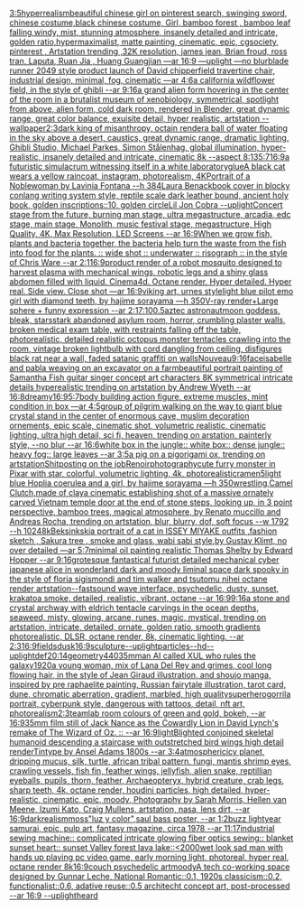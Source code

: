 [3:5](https://www.ebank.nz/aiartgenerator?category=3%3A5)[hyperrealism](https://www.ebank.nz/aiartgenerator?category=hyperrealism)[beautiful chinese girl on pinterest search, swinging sword, chinese costume,black chinese costume, Girl, bamboo forest , bamboo leaf falling,windy, mist, stunning atmosphere, insanely detailed and intricate, golden ratio,hypermaximalist, matte painting, cinematic, epic, cgsociety, pinterest , Artstation trending ,32K resolution, james jean, Brian froud, ross tran, Laputa, Ruan Jia , Huang Guangjian —ar 16:9 —uplight —no blur](https://www.ebank.nz/aiartgenerator?category=beautiful%20chinese%20girl%20on%20pinterest%20search%2C%20swinging%20sword%2C%20chinese%20costume%2Cblack%20chinese%20costume%2C%20Girl%2C%20bamboo%20forest%20%2C%20bamboo%20leaf%20falling%2Cwindy%2C%20mist%2C%20stunning%20atmosphere%2C%20insanely%20detailed%20and%20intricate%2C%20golden%20ratio%2Chypermaximalist%2C%20matte%20painting%2C%20cinematic%2C%20epic%2C%20cgsociety%2C%20pinterest%20%2C%20Artstation%20trending%20%2C32K%20resolution%2C%20james%20jean%2C%20Brian%20froud%2C%20ross%20tran%2C%20Laputa%2C%20Ruan%20Jia%20%2C%20Huang%20Guangjian%20%E2%80%94ar%2016%3A9%20%E2%80%94uplight%20%E2%80%94no%20blur)[blade runner 2049 style product launch of David chipperfield travertine chair, industrial design, minimal, fog, cinematic —ar 4:6](https://www.ebank.nz/aiartgenerator?category=blade%20runner%202049%20style%20product%20launch%20of%20David%20chipperfield%20travertine%20chair%2C%20industrial%20design%2C%20minimal%2C%20fog%2C%20cinematic%20%E2%80%94ar%204%3A6)[a california wildflower field, in the style of ghibli --ar 9:16](https://www.ebank.nz/aiartgenerator?category=a%20california%20wildflower%20field%2C%20in%20the%20style%20of%20ghibli%20--ar%209%3A16)[a grand alien form hovering in the center of the room in a brutalist museum of xenobiology, symmetrical,  spotlight from above, alien form, cold dark room, rendered in Blender, great dynamic range, great color balance, exuisite detail, hyper realistic, artstation --wallpaper](https://www.ebank.nz/aiartgenerator?category=a%20grand%20alien%20form%20hovering%20in%20the%20center%20of%20the%20room%20in%20a%20brutalist%20museum%20of%20xenobiology%2C%20symmetrical%2C%20%20spotlight%20from%20above%2C%20alien%20form%2C%20cold%20dark%20room%2C%20rendered%20in%20Blender%2C%20great%20dynamic%20range%2C%20great%20color%20balance%2C%20exuisite%20detail%2C%20hyper%20realistic%2C%20artstation%20--wallpaper)[2:3](https://www.ebank.nz/aiartgenerator?category=2%3A3)[dark king of misanthropy, octain render](https://www.ebank.nz/aiartgenerator?category=dark%20king%20of%20misanthropy%2C%20octain%20render)[a ball of water floating in the sky above a desert, caustics, great dynamic range, dramatic lighting, Ghibli Studio, Michael Parkes, Simon Stålenhag, global illumination, hyper-realistic, insanely detailed and intricate, cinematic 8k --aspect 8:13](https://www.ebank.nz/aiartgenerator?category=a%20ball%20of%20water%20floating%20in%20the%20sky%20above%20a%20desert%2C%20caustics%2C%20great%20dynamic%20range%2C%20dramatic%20lighting%2C%20Ghibli%20Studio%2C%20Michael%20Parkes%2C%20Simon%20St%C3%A5lenhag%2C%20global%20illumination%2C%20hyper-realistic%2C%20insanely%20detailed%20and%20intricate%2C%20cinematic%208k%20--aspect%208%3A13)[5:7](https://www.ebank.nz/aiartgenerator?category=5%3A7)[16:9](https://www.ebank.nz/aiartgenerator?category=16%3A9)[a futuristic simulacrum witnessing itself in a white laboratory](https://www.ebank.nz/aiartgenerator?category=a%20futuristic%20simulacrum%20witnessing%20itself%20in%20a%20white%20laboratory)[glue](https://www.ebank.nz/aiartgenerator?category=glue)[A black cat wears a yellow raincoat, instagram, photorealism, 4K](https://www.ebank.nz/aiartgenerator?category=A%20black%20cat%20wears%20a%20yellow%20raincoat%2C%20instagram%2C%20photorealism%2C%204K)[Portrait of a Noblewoman by Lavinia Fontana --h 384](https://www.ebank.nz/aiartgenerator?category=Portrait%20of%20a%20Noblewoman%20by%20Lavinia%20Fontana%20--h%20384)[Laura Benack](https://www.ebank.nz/aiartgenerator?category=Laura%20Benack)[book cover in blocky conlang writing system style, reptile scale dark leather bound, ancient holy book, golden inscriptions::10, golden circle](https://www.ebank.nz/aiartgenerator?category=book%20cover%20in%20blocky%20conlang%20writing%20system%20style%2C%20reptile%20scale%20dark%20leather%20bound%2C%20ancient%20holy%20book%2C%20golden%20inscriptions%3A%3A10%2C%20golden%20circle)[Lil Jon Cobra --uplight](https://www.ebank.nz/aiartgenerator?category=Lil%20Jon%20Cobra%20--uplight)[Concert stage from the future, burning man stage, ultra megastructure, arcadia, edc stage, main stage, Monolith, music festival stage, megastructure, High Quality, 4K, Max Resolution, LED Screens --ar 16:9](https://www.ebank.nz/aiartgenerator?category=Concert%20stage%20from%20the%20future%2C%20burning%20man%20stage%2C%20ultra%20megastructure%2C%20arcadia%2C%20edc%20stage%2C%20main%20stage%2C%20Monolith%2C%20music%20festival%20stage%2C%20megastructure%2C%20High%20Quality%2C%204K%2C%20Max%20Resolution%2C%20LED%20Screens%20--ar%2016%3A9)[When we grow fish, plants and bacteria together, the bacteria help turn the waste from the fish into food for the plants. :: wide shot :: underwater :: risograph :: in the style of Chris Ware --ar 2:1](https://www.ebank.nz/aiartgenerator?category=When%20we%20grow%20fish%2C%20plants%20and%20bacteria%20together%2C%20the%20bacteria%20help%20turn%20the%20waste%20from%20the%20fish%20into%20food%20for%20the%20plants.%20%3A%3A%20wide%20shot%20%3A%3A%20underwater%20%3A%3A%20risograph%20%3A%3A%20in%20the%20style%20of%20Chris%20Ware%20--ar%202%3A1)[16:9](https://www.ebank.nz/aiartgenerator?category=16%3A9)[product render of a robot mosquito designed to harvest plasma with mechanical wings, robotic legs and a shiny glass abdomen filled with liquid. Cinema4d. Octane render. Hyper detailed. Hyper real. Side view. Close shot —ar 16:9](https://www.ebank.nz/aiartgenerator?category=product%20render%20of%20a%20robot%20mosquito%20designed%20to%20harvest%20plasma%20with%20mechanical%20wings%2C%20robotic%20legs%20and%20a%20shiny%20glass%20abdomen%20filled%20with%20liquid.%20Cinema4d.%20Octane%20render.%20Hyper%20detailed.%20Hyper%20real.%20Side%20view.%20Close%20shot%20%E2%80%94ar%2016%3A9)[viking art, urnes style](https://www.ebank.nz/aiartgenerator?category=viking%20art%2C%20urnes%20style)[light blue pilot emo girl with diamond teeth, by hajime sorayama —h 350](https://www.ebank.nz/aiartgenerator?category=light%20blue%20pilot%20emo%20girl%20with%20diamond%20teeth%2C%20by%20hajime%20sorayama%20%E2%80%94h%20350)[V-ray render+Large sphere + funny expression --ar 2:1](https://www.ebank.nz/aiartgenerator?category=V-ray%20render%2BLarge%20sphere%20%2B%20funny%20expression%20--ar%202%3A1)[7:10](https://www.ebank.nz/aiartgenerator?category=7%3A10)[0.5](https://www.ebank.nz/aiartgenerator?category=0.5)[aztec astronaut](https://www.ebank.nz/aiartgenerator?category=aztec%20astronaut)[moon goddess, bleak, stars](https://www.ebank.nz/aiartgenerator?category=moon%20goddess%2C%20bleak%2C%20stars)[stark abandoned asylum room, horror, crumbling plaster walls,  broken medical exam table, with restraints falling off the table, photorealistic, detailed realistic octopus monster tentacles crawling into the room, vintage broken lightbulb with cord dangling from ceiling, disfigures black rat near a wall, faded satanic graffiti on walls](https://www.ebank.nz/aiartgenerator?category=stark%20abandoned%20asylum%20room%2C%20horror%2C%20crumbling%20plaster%20walls%2C%20%20broken%20medical%20exam%20table%2C%20with%20restraints%20falling%20off%20the%20table%2C%20photorealistic%2C%20detailed%20realistic%20octopus%20monster%20tentacles%20crawling%20into%20the%20room%2C%20vintage%20broken%20lightbulb%20with%20cord%20dangling%20from%20ceiling%2C%20disfigures%20black%20rat%20near%20a%20wall%2C%20faded%20satanic%20graffiti%20on%20walls)[Nouveau](https://www.ebank.nz/aiartgenerator?category=Nouveau)[9:16](https://www.ebank.nz/aiartgenerator?category=9%3A16)[face](https://www.ebank.nz/aiartgenerator?category=face)[isabelle and pabla weaving on an excavator on a farm](https://www.ebank.nz/aiartgenerator?category=isabelle%20and%20pabla%20weaving%20on%20an%20excavator%20on%20a%20farm)[beautiful portrait painting of Samantha Fish guitar singer concept art characters 8K symmetrical intricate details hyperealistic trending on artstation by Andrew Wyeth --ar 16:8](https://www.ebank.nz/aiartgenerator?category=beautiful%20portrait%20painting%20of%20Samantha%20Fish%20guitar%20singer%20concept%20art%20characters%208K%20symmetrical%20intricate%20details%20hyperealistic%20trending%20on%20artstation%20by%20Andrew%20Wyeth%20--ar%2016%3A8)[dreamy](https://www.ebank.nz/aiartgenerator?category=dreamy)[16:9](https://www.ebank.nz/aiartgenerator?category=16%3A9)[5:7](https://www.ebank.nz/aiartgenerator?category=5%3A7)[body building action figure, extreme muscles, mint condition in box —ar 4:5](https://www.ebank.nz/aiartgenerator?category=body%20building%20action%20figure%2C%20extreme%20muscles%2C%20mint%20condition%20in%20box%20%E2%80%94ar%204%3A5)[group of pilgrim walking on the way to giant blue crystal stand in the center of enormous cave, muslim decoration ornements, epic scale, cinematic shot, volumetric realistic, cinematic lighting, ultra high detail, sci fi, heaven, trending on arstation, painterly style, --no blur --ar 16:6](https://www.ebank.nz/aiartgenerator?category=group%20of%20pilgrim%20walking%20on%20the%20way%20to%20giant%20blue%20crystal%20stand%20in%20the%20center%20of%20enormous%20cave%2C%20muslim%20decoration%20ornements%2C%20epic%20scale%2C%20cinematic%20shot%2C%20volumetric%20realistic%2C%20cinematic%20lighting%2C%20ultra%20high%20detail%2C%20sci%20fi%2C%20heaven%2C%20trending%20on%20arstation%2C%20painterly%20style%2C%20--no%20blur%20--ar%2016%3A6)[white box in the jungle:: white box:: dense jungle:: heavy fog:: large leaves --ar 3:5](https://www.ebank.nz/aiartgenerator?category=white%20box%20in%20the%20jungle%3A%3A%20white%20box%3A%3A%20dense%20jungle%3A%3A%20heavy%20fog%3A%3A%20large%20leaves%20--ar%203%3A5)[a pig on a pig](https://www.ebank.nz/aiartgenerator?category=a%20pig%20on%20a%20pig)[origami ox, trending on artstation](https://www.ebank.nz/aiartgenerator?category=origami%20ox%2C%20trending%20on%20artstation)[Shitposting on the job](https://www.ebank.nz/aiartgenerator?category=Shitposting%20on%20the%20job)[Renoir](https://www.ebank.nz/aiartgenerator?category=Renoir)[photography](https://www.ebank.nz/aiartgenerator?category=photography)[cute furry monster in Pixar with star, colorful, volumetric lighting, 4k, photorealistic](https://www.ebank.nz/aiartgenerator?category=cute%20furry%20monster%20in%20Pixar%20with%20star%2C%20colorful%2C%20volumetric%20lighting%2C%204k%2C%20photorealistic)[ramen](https://www.ebank.nz/aiartgenerator?category=ramen)[5](https://www.ebank.nz/aiartgenerator?category=5)[light blue Hoplia coerulea and a girl,  by hajime sorayama —h 350](https://www.ebank.nz/aiartgenerator?category=light%20blue%20Hoplia%20coerulea%20and%20a%20girl%2C%20%20by%20hajime%20sorayama%20%E2%80%94h%20350)[wrestling,Camel Clutch,made of clay](https://www.ebank.nz/aiartgenerator?category=wrestling%2CCamel%20Clutch%2Cmade%20of%20clay)[a cinematic establishing shot of a massive ornately carved Vietnam temple door at the end of stone steps, looking up, in 3 point perspective, bamboo trees, magical atmosphere, by Renato muccillo and Andreas Rocha, trending on artstation, blur, blurry, dof, soft focus --w 1792  --h 1024](https://www.ebank.nz/aiartgenerator?category=a%20cinematic%20establishing%20shot%20of%20a%20massive%20ornately%20carved%20Vietnam%20temple%20door%20at%20the%20end%20of%20stone%20steps%2C%20looking%20up%2C%20in%203%20point%20perspective%2C%20bamboo%20trees%2C%20magical%20atmosphere%2C%20by%20Renato%20muccillo%20and%20Andreas%20Rocha%2C%20trending%20on%20artstation%2C%20blur%2C%20blurry%2C%20dof%2C%20soft%20focus%20--w%201792%20%20--h%201024)[8k](https://www.ebank.nz/aiartgenerator?category=8k)[Beksinkski](https://www.ebank.nz/aiartgenerator?category=Beksinkski)[a portrait of a cat in ISSEY MIYAKE  outfits  ,fashion sketch  , Sakura tree , smoke and glass, wabi sabi style,by Gustav Klimt, no over detailed —ar 5:7](https://www.ebank.nz/aiartgenerator?category=a%20portrait%20of%20a%20cat%20in%20ISSEY%20MIYAKE%20%20outfits%20%20%2Cfashion%20sketch%20%20%2C%20Sakura%20tree%20%2C%20smoke%20and%20glass%2C%20wabi%20sabi%20style%2Cby%20Gustav%20Klimt%2C%20no%20over%20detailed%20%E2%80%94ar%205%3A7)[minimal oil painting realistic Thomas Shelby by Edward Hopper --ar 9:16](https://www.ebank.nz/aiartgenerator?category=minimal%20oil%20painting%20realistic%20Thomas%20Shelby%20by%20Edward%20Hopper%20--ar%209%3A16)[grotesque fantastical futurist detailed mechanical cyber japanese alice in wonderland dark and moody liminal space dark spooky in the style of floria sigismondi and tim walker and tsutomu nihei octane render artstation](https://www.ebank.nz/aiartgenerator?category=grotesque%20fantastical%20futurist%20detailed%20mechanical%20cyber%20japanese%20alice%20in%20wonderland%20dark%20and%20moody%20liminal%20space%20dark%20spooky%20in%20the%20style%20of%20floria%20sigismondi%20and%20tim%20walker%20and%20tsutomu%20nihei%20octane%20render%20artstation)[--fast](https://www.ebank.nz/aiartgenerator?category=--fast)[sound wave interface, psychedelic, dusty, sunset, krakatoa smoke, detailed, realistic, vibrant, octane --ar 16:9](https://www.ebank.nz/aiartgenerator?category=sound%20wave%20interface%2C%20psychedelic%2C%20dusty%2C%20sunset%2C%20krakatoa%20smoke%2C%20detailed%2C%20realistic%2C%20vibrant%2C%20octane%20--ar%2016%3A9)[9:16](https://www.ebank.nz/aiartgenerator?category=9%3A16)[a stone and crystal archway with eldrich tentacle carvings in the ocean depths, seaweed, misty, glowing, arcane, runes, magic, mystical, trending on artstation, intricate, detailed, ornate, golden ratio, smooth gradients photorealistic, DLSR, octane render, 8k, cinematic lighting. --ar 2:3](https://www.ebank.nz/aiartgenerator?category=a%20stone%20and%20crystal%20archway%20with%20eldrich%20tentacle%20carvings%20in%20the%20ocean%20depths%2C%20seaweed%2C%20misty%2C%20glowing%2C%20arcane%2C%20runes%2C%20magic%2C%20mystical%2C%20trending%20on%20artstation%2C%20intricate%2C%20detailed%2C%20ornate%2C%20golden%20ratio%2C%20smooth%20gradients%20photorealistic%2C%20DLSR%2C%20octane%20render%2C%208k%2C%20cinematic%20lighting.%20--ar%202%3A3)[16:9](https://www.ebank.nz/aiartgenerator?category=16%3A9)[fields](https://www.ebank.nz/aiartgenerator?category=fields)[dusk](https://www.ebank.nz/aiartgenerator?category=dusk)[16:9](https://www.ebank.nz/aiartgenerator?category=16%3A9)[sculpture](https://www.ebank.nz/aiartgenerator?category=sculpture)[--uplight](https://www.ebank.nz/aiartgenerator?category=--uplight)[particles](https://www.ebank.nz/aiartgenerator?category=particles)[--hd](https://www.ebank.nz/aiartgenerator?category=--hd)[--uplight](https://www.ebank.nz/aiartgenerator?category=--uplight)[def](https://www.ebank.nz/aiartgenerator?category=def)[20:14](https://www.ebank.nz/aiartgenerator?category=20%3A14)[geometry](https://www.ebank.nz/aiartgenerator?category=geometry)[440](https://www.ebank.nz/aiartgenerator?category=440)[35mm](https://www.ebank.nz/aiartgenerator?category=35mm)[an AI called XUL who rules the galaxy](https://www.ebank.nz/aiartgenerator?category=an%20AI%20called%20XUL%20who%20rules%20the%20galaxy)[1920](https://www.ebank.nz/aiartgenerator?category=1920)[a young woman, mix of Lana Del Rey and grimes, cool long flowing hair, in the style of Jean Giraud illustration, and shoujo manga, inspired by pre raphaelite painting, Russian fairytale illustration, tarot card, dune, chromatic aberration, gradient, marbled, high quality](https://www.ebank.nz/aiartgenerator?category=a%20young%20woman%2C%20mix%20of%20Lana%20Del%20Rey%20and%20grimes%2C%20cool%20long%20flowing%20hair%2C%20in%20the%20style%20of%20Jean%20Giraud%20illustration%2C%20and%20shoujo%20manga%2C%20inspired%20by%20pre%20raphaelite%20painting%2C%20Russian%20fairytale%20illustration%2C%20tarot%20card%2C%20dune%2C%20chromatic%20aberration%2C%20gradient%2C%20marbled%2C%20high%20quality)[superhero](https://www.ebank.nz/aiartgenerator?category=superhero)[gorrila portrait, cyberpunk style, dangerous with tattoos, detail, nft art, photorealism](https://www.ebank.nz/aiartgenerator?category=gorrila%20portrait%2C%20cyberpunk%20style%2C%20dangerous%20with%20tattoos%2C%20detail%2C%20nft%20art%2C%20photorealism)[2:3](https://www.ebank.nz/aiartgenerator?category=2%3A3)[teamlab room colours of green and gold, bokeh, --ar 16:9](https://www.ebank.nz/aiartgenerator?category=teamlab%20room%20colours%20of%20green%20and%20gold%2C%20bokeh%2C%20--ar%2016%3A9)[35mm film still of Jack Nance as the Cowardly Lion in David Lynch's remake of The Wizard of Oz. :: --ar 16:9](https://www.ebank.nz/aiartgenerator?category=35mm%20film%20still%20of%20Jack%20Nance%20as%20the%20Cowardly%20Lion%20in%20David%20Lynch%27s%20remake%20of%20The%20Wizard%20of%20Oz.%20%3A%3A%20--ar%2016%3A9)[light](https://www.ebank.nz/aiartgenerator?category=light)[Blighted conjoined skeletal humanoid descending a staircase  with outstretched bird wings high detail renderTintype by Ansel Adams 1800s --ar 3:4](https://www.ebank.nz/aiartgenerator?category=Blighted%20conjoined%20skeletal%20humanoid%20descending%20a%20staircase%20%20with%20outstretched%20bird%20wings%20high%20detail%20renderTintype%20by%20Ansel%20Adams%201800s%20--ar%203%3A4)[atmospheric](https://www.ebank.nz/aiartgenerator?category=atmospheric)[icy planet, dripping mucus, silk, turtle, african tribal pattern, fungi, mantis shrimp eyes, crawling vessels, fish fin, feather wings, jellyfish, alien snake, reptillian eyeballs, pupils, thorn, feather, Archaeopteryx, hybrid creature, crab legs, sharp teeth, 4k, octane render, houdini particles, high detailed, hyper-realistic, cinematic, epic, moody, Photography by Sarah Morris, Hellen van Meene, Izumi Kato, Craig Mullens, artstation, nasa, lens dirt, --ar 16:9](https://www.ebank.nz/aiartgenerator?category=icy%20planet%2C%20dripping%20mucus%2C%20silk%2C%20turtle%2C%20african%20tribal%20pattern%2C%20fungi%2C%20mantis%20shrimp%20eyes%2C%20crawling%20vessels%2C%20fish%20fin%2C%20feather%20wings%2C%20jellyfish%2C%20alien%20snake%2C%20reptillian%20eyeballs%2C%20pupils%2C%20thorn%2C%20feather%2C%20Archaeopteryx%2C%20hybrid%20creature%2C%20crab%20legs%2C%20sharp%20teeth%2C%204k%2C%20octane%20render%2C%20houdini%20particles%2C%20high%20detailed%2C%20hyper-realistic%2C%20cinematic%2C%20epic%2C%20moody%2C%20Photography%20by%20Sarah%20Morris%2C%20Hellen%20van%20Meene%2C%20Izumi%20Kato%2C%20Craig%20Mullens%2C%20artstation%2C%20nasa%2C%20lens%20dirt%2C%20--ar%2016%3A9)[dark](https://www.ebank.nz/aiartgenerator?category=dark)[realism](https://www.ebank.nz/aiartgenerator?category=realism)[moss](https://www.ebank.nz/aiartgenerator?category=moss)["luz y color",saul bass poster, --ar 1:2](https://www.ebank.nz/aiartgenerator?category=%22luz%20y%20color%22%2Csaul%20bass%20poster%2C%20--ar%201%3A2)[buzz lightyear samurai, epic, pulp art, fantasy magazine, circa 1978 --ar 11:17](https://www.ebank.nz/aiartgenerator?category=buzz%20lightyear%20samurai%2C%20epic%2C%20pulp%20art%2C%20fantasy%20magazine%2C%20circa%201978%20--ar%2011%3A17)[industrial sewing machine:: complicated intricate glowing fiber optics sewing:: blanket sunset heart:: sunset Valley forest lava lake::](https://www.ebank.nz/aiartgenerator?category=industrial%20sewing%20machine%3A%3A%20complicated%20intricate%20glowing%20fiber%20optics%20sewing%3A%3A%20blanket%20sunset%20heart%3A%3A%20sunset%20Valley%20forest%20lava%20lake%3A%3A)[<2000](https://www.ebank.nz/aiartgenerator?category=%3C2000)[wet look sad man with hands up playing pc video game, early morning light, photoreal, hyper real, octane render 8k](https://www.ebank.nz/aiartgenerator?category=wet%20look%20sad%20man%20with%20hands%20up%20playing%20pc%20video%20game%2C%20early%20morning%20light%2C%20photoreal%2C%20hyper%20real%2C%20octane%20render%208k)[16:9](https://www.ebank.nz/aiartgenerator?category=16%3A9)[couch psychedelic art](https://www.ebank.nz/aiartgenerator?category=couch%20psychedelic%20art)[moody](https://www.ebank.nz/aiartgenerator?category=moody)[A tech co-working space designed by Gunnar Leche, National Romantic::0.1, 1920s classicism::0.2, functionalist::0.6, adative reuse::0.5 architecht concept art, post-processed  --ar 16:9 --uplight](https://www.ebank.nz/aiartgenerator?category=A%20tech%20co-working%20space%20designed%20by%20Gunnar%20Leche%2C%20National%20Romantic%3A%3A0.1%2C%201920s%20classicism%3A%3A0.2%2C%20functionalist%3A%3A0.6%2C%20adative%20reuse%3A%3A0.5%20architecht%20concept%20art%2C%20post-processed%20%20--ar%2016%3A9%20--uplight)[heard](https://www.ebank.nz/aiartgenerator?category=heard)